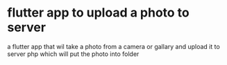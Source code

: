 # flutter app to upload a photo to server
 a flutter app that wil take a photo from a camera or gallary and upload it to server php which will put the photo into folder
